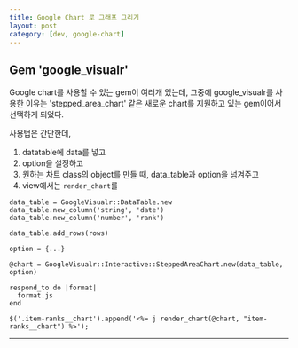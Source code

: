 ```yaml
---
title: Google Chart 로 그래프 그리기
layout: post
category: [dev, google-chart]
--- 
```



## Gem 'google_visualr'

Google chart를 사용할 수 있는 gem이 여러개 있는데, 그중에 google_visualr를 사용한 이유는 'stepped_area_chart' 같은
새로운 chart를 지원하고 있는 gem이어서 선택하게 되었다.

사용법은 간단한데,
1. datatable에 data를 넣고
2. option을 설정하고
3. 원하는 차트 class의 object를 만들 때, data_table과 option을 넘겨주고
4. view에서는 `render_chart`를 

<controller>

    data_table = GoogleVisualr::DataTable.new
    data_table.new_column('string', 'date')
    data_table.new_column('number', 'rank')

    data_table.add_rows(rows)

    option = {...}

    @chart = GoogleVisualr::Interactive::SteppedAreaChart.new(data_table, option)

    respond_to do |format|
      format.js
    end


<view>
	
	$('.item-ranks__chart').append('<%= j render_chart(@chart, "item-ranks__chart") %>');


---